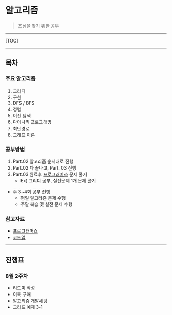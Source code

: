 # 알고리즘

> 초심을 찾기 위한 공부

---



[TOC]



---



## 목차

### 주요 알고리즘 

1. 그리디
2. 구현
3. DFS / BFS
4. 정렬
5. 이진 탐색
6. 다이나믹 프로그래밍
7. 최단경로
8. 그래프 이론



### 공부방법

1. Part.02 알고리즘 순서대로 진행
2. Part.02 다 끝나고, Part. 03 진행
3. Part.03 완료후 [프로그래머스](https://programmers.co.kr/learn/challenges) 문제 풀기 
   - Ex) 그리디 공부, 실전문제 1개 문제 풀기

- 주 3~4회 공부 진행
  - 평일 알고리즘 문제 수행
  - 주말 복습 및 실전 문제 수행



### 참고자료

- [프로그래머스](https://programmers.co.kr/learn/challenges)
- [코드업](https://codeup.kr/)

---





## 진행표

### 8월 2주차

- 리드미 작성
- 이북 구매
- 알고리즘 개발세팅
- 그리드 예제 3-1

